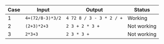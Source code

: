 Case | Input | Output | Status
-----|-------|--------|--------
1 |` 4+(72/8-3)*3/2 `|` 4 72 8 / 3 - 3 * 2 / + `| Working
2 |` (2+3)*2+3 `|` 2 3 + 2 * 3 + `| Not working
3 |` 2*3+3 `|` 2 3 * 3 + `| Not working
